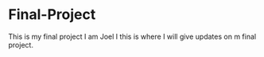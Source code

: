 # Final-Project
This is my final project
I am Joel I this is where I will give updates on m final project.
